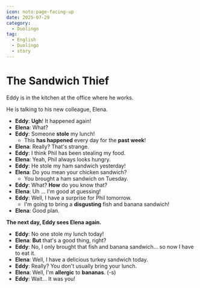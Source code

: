 ```yaml
---
icon: noto:page-facing-up
date: 2025-07-29
category:
  - Duolingo
tag:
  - English
  - Duolingo
  - story
---
```


# The Sandwich Thief

Eddy is in the kitchen at the office where he works.

He is talking to his new colleague, Elena.

- **Eddy**: **Ugh**! It happened again!
- **Elena**: What?
- **Eddy**: Someone **stole** my lunch!
  - This **has happened** every day for the **past week**!
- **Elena**: Really? That's strange.
- **Eddy**: I think Phil has been stealing my food.
- **Elena**: Yeah, Phil always looks hungry.
- **Eddy**: He stole my ham sandwich yesterday!
- **Elena**: Do you mean your chicken sandwich?
  - You brought a ham sandwich on Tuesday.
- **Eddy**: What? **How** do you know that?
- **Elena**: Uh … I'm good at guessing!
- **Eddy**: Well, I have a surprise for Phil tomorrow.
  - I'm going to bring a **disgusting** fish and banana sandwich!
- **Elena**: Good plan.

**The next day, Eddy sees Elena again.**

- **Eddy**: No one stole my lunch today!
- **Elena**: **But** that's a good thing, right?
- **Eddy**: No, I only brought that fish and banana sandwich… so now I have to eat it.
- **Elena**: Well, I have a delicious turkey sandwich today.
- **Eddy**: Really? You don't usually bring your lunch.
- **Elena**: Well, I'm **allergic** to **bananas**. (-s)
- **Eddy**: Wait… It was you!
